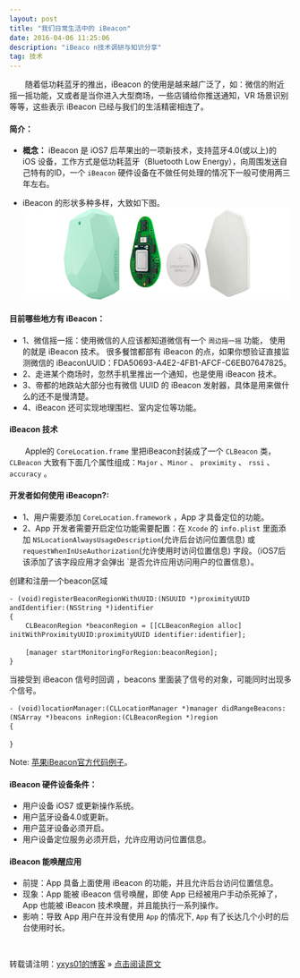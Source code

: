 ```yaml
---
layout: post
title: "我们日常生活中的 iBeacon"
date: 2016-04-06 11:25:06 
description: "iBeaco n技术调研与知识分享"
tag: 技术
---
```


　　随着低功耗蓝牙的推出，iBeacon 的使用是越来越广泛了，如：微信的附近摇一摇功能，又或者是当你进入大型商场，一些店铺给你推送通知，VR 场景识别等等，这些表示 iBeacon 已经与我们的生活精密相连了。  

#### 简介：  

* **概念：** iBeacon 是 iOS7 后苹果出的一项新技术，支持蓝牙4.0(或以上)的 iOS 设备，工作方式是低功耗蓝牙（Bluetooth Low Energy），向周围发送自己特有的ID，一个 `iBeacon` 硬件设备在不做任何处理的情况下一般可使用两三年左右。

* iBeacon 的形状多种多样，大致如下图。
![](/images/posts/iBeacon/iBeacon.png)


#### 目前哪些地方有 iBeacon：
* 1、微信摇一摇：使用微信的人应该都知道微信有一个 `周边摇一摇` 功能， 使用的就是 iBeacon 技术。 很多餐馆都部有 iBeacon 的点，如果你想验证直接监测微信的 iBeaconUUID：FDA50693-A4E2-4FB1-AFCF-C6EB07647825。  
* 2、走进某个商场时，忽然手机里推出一个通知，也是使用 iBeacon 技术。   
* 3、帝都的地跌站大部分也有微信 UUID 的 iBeacon 发射器，具体是用来做什么的还不是慢清楚。  
* 4、iBeacon 还可实现地理围栏、室内定位等功能。
  

#### iBeacon 技术 
　　Apple的 `CoreLocation.frame` 里把iBeacon封装成了一个 `CLBeacon` 类，`CLBeacon` 大致有下面几个属性组成：`Major` 、`Minor` 、 `proximity` 、 `rssi` 、 `accuracy` 。   
 

     
   
#### 开发者如何使用 iBeacopn?:         
* 1、用户需要添加 `CoreLocation.framework` ，App 才具备定位的功能。
* 2、App 开发者需要开启定位功能需要配置：在 `Xcode` 的 `info.plist` 里面添加 `NSLocationAlwaysUsageDescription`(允许后台访问位置信息) 或 `requestWhenInUseAuthorization`(允许使用时访问位置信息) 字段。（iOS7后该添加了该字段应用才会弹出 `是否允许应用访问用户的位置信息）。



创建和注册一个beacon区域   

```
- (void)registerBeaconRegionWithUUID:(NSUUID *)proximityUUID andIdentifier:(NSString *)identifier
{
    CLBeaconRegion *beaconRegion = [[CLBeaconRegion alloc] initWithProximityUUID:proximityUUID identifier:identifier];
    
    [manager startMonitoringForRegion:beaconRegion];
}
``` 

当接受到 iBeacon 信号时回调 ，beacons 里面装了信号的对象，可能同时出现多个信号。   
```
- (void)locationManager:(CLLocationManager *)manager didRangeBeacons:(NSArray *)beacons inRegion:(CLBeaconRegion *)region
{

}
``` 



Note: [苹果iBeacon官方代码例子](https://developer.apple.com/library/prerelease/content/samplecode/AirLocate/Introduction/Intro.html)。    

#### iBeacon 硬件设备条件：
* 用户设备 iOS7 或更新操作系统。
* 用户蓝牙设备4.0或更新。
* 用户蓝牙设备必须开启。
* 用户设备定位服务必须开启，允许应用访问位置信息。




#### iBeacon 能唤醒应用
* 前提：App 具备上面使用 iBeacon 的功能，并且允许后台访问位置信息。
* 现象：App 能被 iBeacon 信号唤醒，即使 App 已经被用户手动杀死掉了，App 也能被 iBeacon 技术唤醒，并且能执行一系列操作。
* 影响：导致 App 用户在并没有使用 `App` 的情况下, `App` 有了长达几个小时的后台使用时长。

<br>

转载请注明：[yxys01的博客](https://yxys01.github.io/) » [点击阅读原文](https://yxys01.github.io/2016/04/iBeacon/)      
